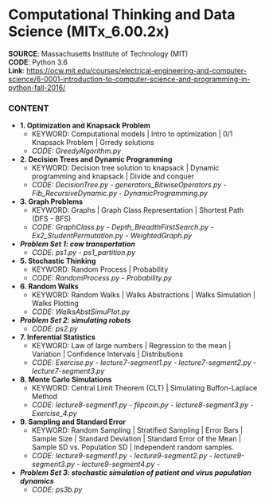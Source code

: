 #  Computational Thinking and Data Science (MITx_6.00.2x) 

**SOURCE**: Massachusetts Institute of Technology (MIT)  
**CODE**: Python 3.6  
**Link**: https://ocw.mit.edu/courses/electrical-engineering-and-computer-science/6-0001-introduction-to-computer-science-and-programming-in-python-fall-2016/  

### CONTENT
- **1. Optimization and Knapsack Problem**
  - KEYWORD: Computational models | Intro to optimization | 0/1 Knapsack Problem | Grredy solutions
  - *CODE: GreedyAlgorithm.py*
- **2. Decision Trees and Dynamic Programming**
  - KEYWORD: Decision tree solution to knapsack | Dynamic programming and knapsack | Divide and conquer
  - *CODE: DecisionTree.py - generators_BitwiseOperators.py - Fib_RecursiveDynamic.py - DynamicProgramming.py*
- **3. Graph Problems**
  - KEYWORD: Graphs | Graph Class Representation | Shortest Path (DFS - BFS)
  - *CODE: GraphClass.py - Depth_BreadthFirstSearch.py - Ex2_StudentPermutation.py - WeightedGraph.py*
- ***Problem Set 1: cow transportation***
  - *CODE: ps1.py - ps1_partition.py*
- **5. Stochastic Thinking**
  - KEYWORD: Random Process | Probability
  - *CODE: RandomProcess.py - Probability.py*
- **6. Random Walks**
  - KEYWORD: Random Walks | Walks Abstractions | Walks Simulation | Walks Plotting
  - *CODE: WalksAbstSimuPlot.py*
- ***Problem Set 2: simulating robots***
  - *CODE: ps2.py*
- **7. Inferential Statistics**
  - KEYWORD: Law of large numbers | Regression to the mean | Variation | Confidence Intervals | Distributions
  - *CODE: Exercise.py - lecture7-segment1.py - lecture7-segment2.py - lecture7-segment3.py*
- **8. Monte Carlo Simulations**
  - KEYWORD: Central Limit Theorem (CLT) | Simulating Buffon-Laplace Method
  - *CODE: lecture8-segment1.py - flipcoin.py - lecture8-segment3.py - Exercise_4.py*
- **9. Sampling and Standard Error**
  - KEYWORD: Random Sampling | Stratified Sampling | Error Bars | Sample Size | Standard Deviation | Standard Error of the Mean | Sample SD vs. Population SD | Independent random samples.
  - *CODE: lecture9-segment1.py - lecture9-segment2.py - lecture9-segment3.py - lecture9-segment4.py -*
- ***Problem Set 3: stochastic simulation of patient and virus population dynamics***
  - *CODE: ps3b.py*